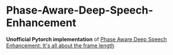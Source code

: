 # Phase-Aware-Deep-Speech-Enhancement
**Unofficial Pytorch implementation** of [Phase Aware Deep Speech Enhancement: It's all about the frame length](https://arxiv.org/pdf/2203.16222.pdf)


